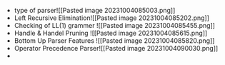 - type of parser![[Pasted image 20231004085003.png]]
- Left Recursive Elimination![[Pasted image 20231004085202.png]]
- Checking of LL(1) grammer ![[Pasted image 20231004085455.png]]
- Handle & Handel Pruning ![[Pasted image 20231004085615.png]]
- Bottom Up Parser Features ![[Pasted image 20231004085820.png]]
- Operator Precedence Parser![[Pasted image 20231004090030.png]]
- 